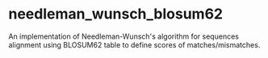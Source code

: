# needleman_wunsch_blosum62
An implementation of Needleman-Wunsch's algorithm for sequences alignment using BLOSUM62 table to define scores of matches/mismatches.
